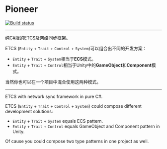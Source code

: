 # Pioneer

[![Build status](https://ci.appveyor.com/api/projects/status/s49oscdiivqkl5x7?svg=true)](https://ci.appveyor.com/project/muguangyi/pioneer)

***

纯C#版的ETCS及网络同步框架。

ETCS (`Entity` + `Trait` + `Control` + `System`)可以组合出不同的开发方案：

* `Entity` + `Trait` + `System`相当于**ECS**模式。
* `Entity` + `Trait` + `Control`相当于Unity中的**GameObject**和**Component**模式。

当然你也可以在一个项目中混合使用这两种模式。

***

ETCS with network sync framework in pure C#.

ETCS (`Entity` + `Trait` + `Control` + `System`) could compose different development solutions:

* `Entity` + `Trait` + `System` equals ECS pattern.
* `Entity` + `Trait` + `Control` equals GameObject and Component pattern in Unity.

Of cause you could compose two type patterns in one project as well.
